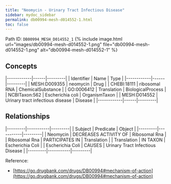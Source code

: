 ```yaml
---
title: "Neomycin - Urinary Tract Infectious Disease"
sidebar: mydoc_sidebar
permalink: db00994-mesh-d014552-1.html
toc: false 
---
```



Path ID: `DB00994_MESH_D014552_1`
{% include image.html url="images/db00994-mesh-d014552-1.png" file="db00994-mesh-d014552-1.png" alt="db00994-mesh-d014552-1" %}

## Concepts

|------------|------|---------|
| Identifier | Name | Type    |
|------------|------|---------|
| MESH:D009355 | neomycin | Drug |
| CHEBI:18111 | ribosomal RNA | ChemicalSubstance |
| GO:0006412 | Translation | BiologicalProcess |
| NCBITaxon:562 | Escherichia coli | OrganismTaxon |
| MESH:D014552 | Urinary tract infectious disease | Disease |
|------------|------|---------|

## Relationships

|---------|-----------|---------|
| Subject | Predicate | Object  |
|---------|-----------|---------|
| Neomycin | DECREASES ACTIVITY OF | Ribosomal Rna |
| Ribosomal Rna | PARTICIPATES IN | Translation |
| Translation | IN TAXON | Escherichia Coli |
| Escherichia Coli | CAUSES | Urinary Tract Infectious Disease |
|---------|-----------|---------|

Reference: 
  - [https://go.drugbank.com/drugs/DB00994#mechanism-of-action](https://go.drugbank.com/drugs/DB00994#mechanism-of-action)
